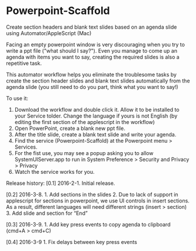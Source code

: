# Powerpoint-Scaffold
Create section headers and blank text slides based on an agenda slide using Automator/AppleScript (Mac)

Facing an empty powerpoint window is very discouraging when you try to write a ppt file ("what should I say?"). Even you manage to come up an agenda with items you want to say, creating the required slides is also a repetitive task.

This automator workflow helps you eliminate the troublesome tasks by create the section header slides and blank text slides automatically from the agenda slide (you still need to do you part, think what you want to say!) 

To use it:
  1. Download the workflow and double click it. Allow it to be installed to your Service tolder. Change the language if yours is not English (by editing the first section of the applescript in the workflow)
  2. Open PowerPoint, create a blank new ppt file.
  3. After the title slide, create a blank text slide and write your agenda.
  4. Find the service (Powerpoint-Scaffold) at the Powerpoint menu > Services.
  5. For the fist use, you may see a popup asking you to allow SystemUIServer.app to run in System Preference > Security and Privacy > Privacy
  6. Watch the service works for you.

Release history:
  [0.1] 2016-2-1. Initial release.
  
  [0.2] 2016-3-8.
	1. Add sections in the slides
	2. Due to lack of support in applescript for sections in powerpoint, we
	use UI controls in insert sections. As a result, different languages
	will need different strings (insert > section)
	3. Add slide and section for “End”

  [0.3] 2016-3-9.
	1. Add key press events to copy agenda to clipboard (cmd+A > cmd+C)

  [0.4] 2016-3-9
  	1. Fix delays between key press events 
